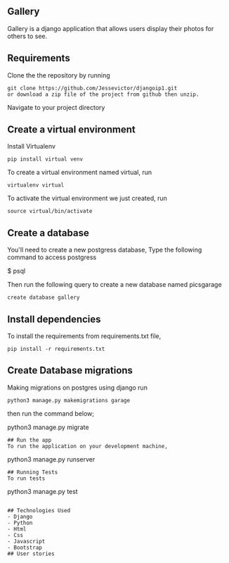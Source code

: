 ## Gallery
Gallery is a django application that allows users display their photos for others to see.
## Requirements
Clone the the repository by running

```
git clone https://github.com/Jessevictor/djangoip1.git
or download a zip file of the project from github then unzip.
```

Navigate to your project directory

## Create a virtual environment
Install Virtualenv

```
pip install virtual venv
```

To create a virtual environment named virtual, run

```
virtualenv virtual
```
To activate the virtual environment we just created,
run

```
source virtual/bin/activate
```
## Create a database
You'll need to create a new postgress database, Type the following command to access postgress

 $ psql

 Then run the following query to create a new database named picsgarage

```
create database gallery
```

## Install dependencies
To install the requirements from requirements.txt file,

```
pip install -r requirements.txt
```

## Create Database migrations
Making migrations on postgres using django
run 

```
python3 manage.py makemigrations garage
```
then run the command below;

python3 manage.py migrate
```
## Run the app
To run the application on your development machine,

```
python3 manage.py runserver
```
## Running Tests
To run tests

```
python3 manage.py test
```

## Technologies Used
- Django
- Python
- Html
- Css
- Javascript
- Bootstrap
## User stories
```
